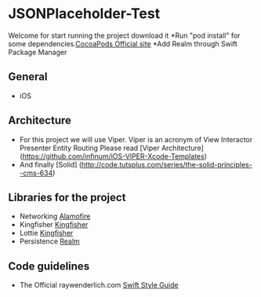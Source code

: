 # JSONPlaceholder-Test


Welcome for start running the project download it
*Run "pod install" for some dependencies.[CocoaPods Official site](https://cocoapods.org)
*Add Realm through Swift Package Manager

## General ##

* iOS

## Architecture ##

* For this project we will use Viper. Viper is an acronym of View Interactor Presenter Entity Routing Please read [Viper Architecture] (https://github.com/infinum/iOS-VIPER-Xcode-Templates)
* And finally [Solid] (http://code.tutsplus.com/series/the-solid-principles--cms-634)

## Libraries for the project ##

* Networking [Alamofire](https://github.com/Alamofire/Alamofire)
* Kingfisher [Kingfisher](https://cocoapods.org/pods/Kingfisher)
* Lottie [Kingfisher](https://cocoapods.org/pods/lottie-ios)
* Persistence [Realm](https://realm.io/realm-swift/) 

## Code guidelines ##

* The Official raywenderlich.com  [Swift Style Guide](https://github.com/raywenderlich/swift-style-guide)
